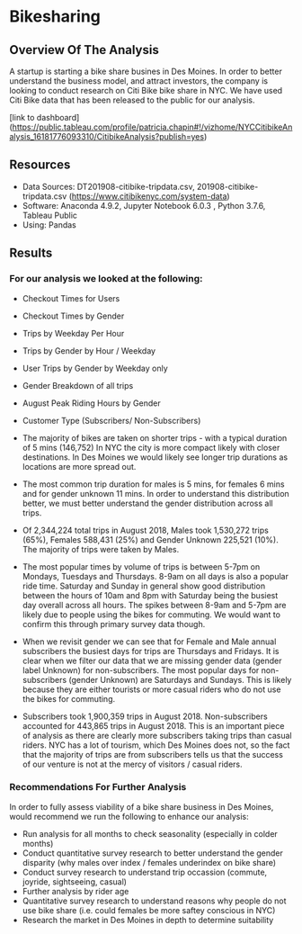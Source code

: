 # Bikesharing

## Overview Of The Analysis 
A startup is starting a bike share busines in Des Moines.  In order to better understand the business model, and attract investors, the company is looking to conduct research on Citi Bike bike share in NYC.  We have used Citi Bike data that has been released to the public for our analysis. 

[link to dashboard] (https://public.tableau.com/profile/patricia.chapin#!/vizhome/NYCCitibikeAnalysis_16181776093310/CitibikeAnalysis?publish=yes)



## Resources
- Data Sources:  DT201908-citibike-tripdata.csv, 201908-citibike-tripdata.csv (https://www.citibikenyc.com/system-data)
- Software:  Anaconda 4.9.2, Jupyter Notebook 6.0.3 , Python 3.7.6, Tableau Public
- Using:  Pandas


## Results 

### For our analysis we looked at the following: 

- Checkout Times for Users
- Checkout Times by Gender
- Trips by Weekday Per Hour
- Trips by Gender by Hour / Weekday
- User Trips by Gender by Weekday only
- Gender Breakdown of all trips 
- August Peak Riding Hours by Gender
- Customer Type (Subscribers/ Non-Subscribers)


- The majority of bikes are taken on shorter trips - with a typical duration of 5 mins (146,752)  In NYC the city is more compact likely with closer destinations.  In Des Moines we would likely see longer trip durations as locations are more spread out.
- The most common trip duration for males is 5 mins, for females 6 mins and for gender unknown 11 mins.  In order to understand this distribution better, we must better understand the gender distribution across all trips.
- Of 2,344,224 total trips in August 2018, Males took 1,530,272 trips (65%), Females 588,431 (25%) and Gender Unknown 225,521 (10%).  The majority of trips were taken by Males.
- The most popular times by volume of trips is between 5-7pm on Mondays, Tuesdays and Thursdays.  8-9am on all days is also a popular ride time.  Saturday and Sunday in general show good distribution between the hours of 10am and 8pm with Saturday being the busiest day overall across all hours.  The spikes between 8-9am and 5-7pm are likely due to people using the bikes for commuting.  We would want to confirm this through primary survey data though.
- When we revisit gender we can see that for Female and Male annual subscribers the busiest days for trips are Thursdays and Fridays.  It is clear when we filter our data that we are missing gender data (gender label Unknown) for non-subscribers.  The most popular days for non-subscribers (gender Unknown) are Saturdays and Sundays.  This is likely because they are either tourists or more casual riders who do not use the bikes for commuting.
- Subscribers took 1,900,359 trips in August 2018.  Non-subscribers accounted for 443,865 trips in August 2018.  This is an important piece of analysis as there are clearly more subscribers taking trips than casual riders.  NYC has a lot of tourism, which Des Moines does not, so the fact that the majority of trips are from subscribers tells us that the success of our venture is not at the mercy of visitors / casual riders.  


### Recommendations For Further Analysis

In order to fully assess viability of a bike share business in Des Moines, would recommend we run the following to enhance our analysis:
- Run analysis for all months to check seasonality (especially in colder months)
- Conduct quantitative survey research to better understand the gender disparity (why males over index / females underindex on bike share)
- Conduct survey research to understand trip occassion (commute, joyride, sightseeing, casual)
- Further analysis by rider age
- Quantitative survey research to understand reasons why people do not use bike share (i.e. could females be more saftey conscious in NYC)
- Research the market in Des Moines in depth to determine suitability
